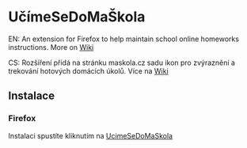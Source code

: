 # UčímeSeDoMaŠkola
EN: An extension for Firefox to help maintain school online homeworks instructions. More on [Wiki](https://github.com/jpachta/UcimeSeDoMaSkola/wiki)

CS: Rozšíření přidá na stránku maskola.cz sadu ikon pro zvýraznění a trekování hotových domácích úkolů. Více na [Wiki](https://github.com/jpachta/UcimeSeDoMaSkola/wiki)

## Instalace
### Firefox
Instalaci spustíte kliknutím na [UcimeSeDoMaSkola](https://github.com/jpachta/UcimeSeDoMaSkola/raw/master/bin/2.x/ucimesedomaskola-2.0-fx.xpi)
